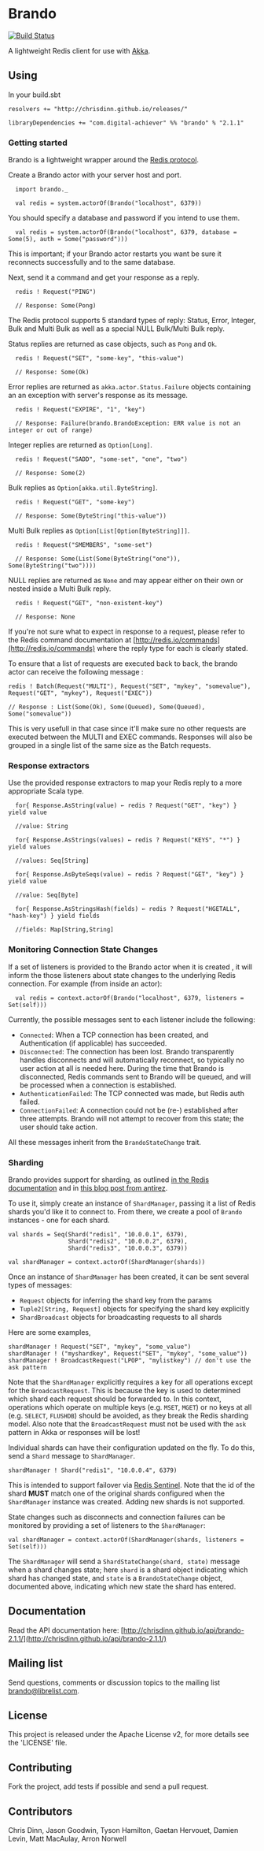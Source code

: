 Brando
======

[![Build Status](https://travis-ci.org/chrisdinn/brando.svg?branch=master)](https://travis-ci.org/chrisdinn/brando)

A lightweight Redis client for use with [Akka](http://akka.io).

## Using

In your build.sbt

    resolvers += "http://chrisdinn.github.io/releases/"

    libraryDependencies += "com.digital-achiever" %% "brando" % "2.1.1"

### Getting started

Brando is a lightweight wrapper around the [Redis protocol](http://redis.io/topics/protocol).

Create a Brando actor with your server host and port. 

      import brando._

      val redis = system.actorOf(Brando("localhost", 6379))

You should specify a database and password if you intend to use them. 

      val redis = system.actorOf(Brando("localhost", 6379, database = Some(5), auth = Some("password")))

This is important; if your Brando actor restarts you want be sure it reconnects successfully and to the same database.

Next, send it a command and get your response as a reply.

      redis ! Request("PING")

      // Response: Some(Pong)

The Redis protocol supports 5 standard types of reply: Status, Error, Integer, Bulk and Multi Bulk as well as a special NULL Bulk/Multi Bulk reply. 

Status replies are returned as case objects, such as `Pong` and `Ok`.

      redis ! Request("SET", "some-key", "this-value")

      // Response: Some(Ok)

Error replies are returned as `akka.actor.Status.Failure` objects containing an an exception with server's response as its message.

      redis ! Request("EXPIRE", "1", "key")
	  
	  // Response: Failure(brando.BrandoException: ERR value is not an integer or out of range)

Integer replies are returned as `Option[Long]`. 

      redis ! Request("SADD", "some-set", "one", "two")

      // Response: Some(2)

Bulk replies as `Option[akka.util.ByteString]`.

      redis ! Request("GET", "some-key")

      // Response: Some(ByteString("this-value"))

Multi Bulk replies as `Option[List[Option[ByteString]]]`.

      redis ! Request("SMEMBERS", "some-set")

      // Response: Some(List(Some(ByteString("one")), Some(ByteString("two"))))

NULL replies are returned as `None` and may appear either on their own or nested inside a Multi Bulk reply.

      redis ! Request("GET", "non-existent-key")

      // Response: None

If you're not sure what to expect in response to a request, please refer to the Redis command documentation at [http://redis.io/commands](http://redis.io/commands) where the reply type for each is clearly stated.

To ensure that a list of requests are executed back to back, the brando actor can receive the following message : 

	redis ! Batch(Request("MULTI"), Request("SET", "mykey", "somevalue"), Request("GET", "mykey"), Request("EXEC"))
	
	// Response : List(Some(Ok), Some(Queued), Some(Queued), Some("somevalue"))

This is very usefull in that case since it'll make sure no other requests are executed between the MULTI and EXEC commands.
Responses will also be grouped in a single list of the same size as the Batch requests.

### Response extractors

Use the provided response extractors to map your Redis reply to a more appropriate Scala type.

      for{ Response.AsString(value) ← redis ? Request("GET", "key") } yield value
      
      //value: String
      
      for{ Response.AsStrings(values) ← redis ? Request("KEYS", "*") } yield values
      
      //values: Seq[String]
      
      for{ Response.AsByteSeqs(value) ← redis ? Request("GET", "key") } yield value
      
      //value: Seq[Byte]
      
      for{ Response.AsStringsHash(fields) ← redis ? Request("HGETALL", "hash-key") } yield fields
      
      //fields: Map[String,String]
      
### Monitoring Connection State Changes

If a set of listeners is provided to the Brando actor when it is created , it will inform the those listeners about state changes to the underlying Redis connection. For example (from inside an actor):

      val redis = context.actorOf(Brando("localhost", 6379, listeners = Set(self)))

Currently, the possible messages sent to each listener include the following:

 * `Connected`: When a TCP connection has been created, and Authentication (if applicable) has succeeded.
 * `Disconnected`: The connection has been lost. Brando transparently handles disconnects and will automatically reconnect, so typically no user action at all is needed here. During the time that Brando is disconnected, Redis commands sent to Brando will be queued, and will be processed when a connection is established.
 * `AuthenticationFailed`: The TCP connected was made, but Redis auth failed.
 * `ConnectionFailed`:  A connection could not be (re-) established after three attempts. Brando will not attempt to recover from this state; the user should take action.

All these messages inherit from the `BrandoStateChange` trait.

### Sharding

Brando provides support for sharding, as outlined [in the Redis documentation](http://redis.io/topics/partitioning) and in [this blog post from antirez](http://oldblog.antirez.com/post/redis-presharding.html).

To use it, simply create an instance of `ShardManager`, passing it a list of Redis shards you'd like it to connect to. From there, we create a pool of `Brando` instances - one for each shard.

	val shards = Seq(Shard("redis1", "10.0.0.1", 6379),
					 Shard("redis2", "10.0.0.2", 6379),
					 Shard("redis3", "10.0.0.3", 6379))

	val shardManager = context.actorOf(ShardManager(shards))

Once an instance of `ShardManager` has been created, it can be sent several types of messages:

* `Request` objects for inferring the shard key from the params
* `Tuple2[String, Request]` objects for specifying the shard key explicitly
* `ShardBroadcast` objects for broadcasting requests to all shards

Here are some examples,

	shardManager ! Request("SET", "mykey", "some_value")
	shardManager ! ("myshardkey", Request("SET", "mykey", "some_value"))
	shardManager ! BroadcastRequest("LPOP", "mylistkey") // don't use the ask pattern

Note that the `ShardManager` explicitly requires a key for all operations except for the `BroadcastRequest`. This is because the key is used to determined which shard each request should be forwarded to. In this context, operations which operate on multiple keys (e.g. `MSET`, `MGET`) or no keys at all (e.g. `SELECT`, `FLUSHDB`) should be avoided, as they break the Redis sharding model. Also note that the `BroadcastRequest` must not be used with the `ask` pattern in Akka or responses will be lost!

Individual shards can have their configuration updated on the fly. To do this, send a `Shard` message to `ShardManager`.

	shardManager ! Shard("redis1", "10.0.0.4", 6379)

This is intended to support failover via [Redis Sentinel](http://redis.io/topics/sentinel). Note that the id of the shard __MUST__ match one of the original shards configured when the `ShardManager` instance was created. Adding new shards is not supported.

State changes such as disconnects and connection failures can be monitored by providing a set of listeners to the `ShardManager`:

	val shardManager = context.actorOf(ShardManager(shards, listeners = Set(self)))

The `ShardManager` will send a `ShardStateChange(shard, state)` message when a shard changes state; here `shard` is a shard object indicating which shard has changed state, and `state` is a `BrandoStateChange` object, documented above, indicating which new state the shard has entered.

## Documentation

Read the API documentation here: [http://chrisdinn.github.io/api/brando-2.1.1/](http://chrisdinn.github.io/api/brando-2.1.1/)

## Mailing list

Send questions, comments or discussion topics to the mailing list brando@librelist.com.

## License

This project is released under the Apache License v2, for more details see the 'LICENSE' file.

## Contributing

Fork the project, add tests if possible and send a pull request.

## Contributors

Chris Dinn, Jason Goodwin, Tyson Hamilton, Gaetan Hervouet, Damien Levin, Matt MacAulay, Arron Norwell

